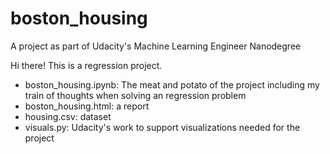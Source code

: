 # boston_housing
A project as part of Udacity's Machine Learning Engineer Nanodegree

Hi there! This is a regression project.

- boston_housing.ipynb: The meat and potato of the project including my train of thoughts when solving an regression problem
- boston_housing.html: a report
- housing.csv: dataset
- visuals.py: Udacity's work to support visualizations needed for the project
